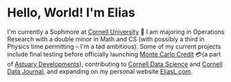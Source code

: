 # Hello, World! I'm Elias

I'm currently a Sophmore at [Cornell University](https://cornell.edu/) 🌿 I am majoring in Operations Research with a double minor in Math and CS (with possibly a third in Physics time permitting – I'm a tad ambitious). Some of my current projects include final testing before officially launching [Monte Carlo Credit](https://montecarlocredit.com/) 💳(a part of [Astuary Developments](github.com/AstuaryDev)), contributing to [Cornell Data Science](https://cornelldata.science/) and [Cornell Data Journal](https://cornelldatajourn.al/), and expanding on my personal website [EliasL.com](https://eliasl.com).

